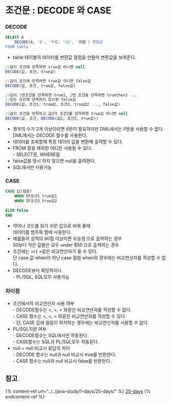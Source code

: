 # 조건문 : DECODE 와 CASE

### DECODE

```sql
SELECT A
    DECODE(A, '0', '무료, '50', '저렴') 변환값
FROM table
```

* table 테이블의 데이터를 변환값 컬럼을 만들어 변환값을 보여준다.

```sql
//값이 조건에 만족하면 true값 아니면 null
DECODE(값, 조건, true값)

//값이 조건에 만족하면 true값 아니면 false값
DECODE(값, 조건, true값, false값)

//값이 1번조건을 만족하면 true1, 2번 조건을 만족하면 truethen2 ...
//모든 조건에 만족하지 않으면 false값
DECODE(값, 조건1, true값, 조건2, true값2 ..., false값)

//값이 조건을 만족하고 값2가 조건2를 만족하면 true값 아니면 null
DECODE(값, 조건, DECODE(값2, 조건2, true값))
```

* 경우의 수가 2개 이상이라면 if문이 필요하지만 DML에서는 if문을 사용할 수 없다.\
  DML에서는 DECODE 함수를 사용한다.
* 데이터를 조회할때 특정 데이터 값을 변환해 출력할 수 있다.
* FROM 절을 제외한 어디든 사용될 수 있다.\
  \- SELECT문, WHERE절
* false값을 명시 하지 않으면 null을 출력한다.
* SQL에서만 사용가능

### CASE

```sql
CASE 값(컬럼)
    WHEN IF조건1 true값1
    WHEN IF조건2 true값2
    ...
ELSE false
END
```

* 약어나 코드를 읽기 쉬운 값으로 바꿔 줄때\
  데이터를 범주화 할때 사용한다.
* 예를들어 성적이 90점 이상이면 우등생 으로 출력하는 경우\
  50보다 작은 값들은 모두 under $50 으로 출력하는 경우
* 조건에는 =나 >같은 비교연산자가 올 수 있다.\
  단 case 값 when이 아닌 case 컬럼 when의 경우에는 비교연산자를 작성할 수 없다.
* DECODE보다 확장적이다.\
  \- PL/SQL, SQL모두 사용가능

### 차이점

* 조건에서의 비교연산자 사용 여부\
  \- DECODE함수는 <, >, = 와같은 비교연산자를 작성할 수 없다.\
  \- CASE 함수는 <, >, = 와같은 비교연산자를 작성할 수 있다.\
  \- 단, CASE 값에 컬럼이 위치하는 경우에는 비교연산자를 사용할 수 없다.
* PL/SQL지원 여부\
  \- DECODE함수는 SQL에서만 작동된다.\
  \- CASE함수는 SQL과 PL/SQL모두 작동된다.
* null = null 비교시 응답의 차이\
  \- DECODE 함수는 null과 null 비교시 true를 반환한다.\
  \- CASE 함수는 null과 null 비교시 false를 반환한다.

## 참고

{% content-ref url="../../java-study/1-days/25-days/" %}
[25-days](../../java-study/1-days/25-days/)
{% endcontent-ref %}
